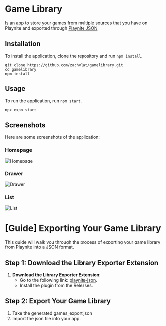 # Game Library

Is an app to store your games from multiple sources that you have on Playnite and exported through [Playnite JSON](https://github.com/zachvlat/playnite-json)



## Installation

To install the application, clone the repository and run `npm install`.

```
git clone https://github.com/zachvlat/gamelibrary.git
cd gamelibrary
npm install
```

## Usage

To run the application, run `npm start`.

```
npx expo start
```

## Screenshots

Here are some screenshots of the application:

### Homepage

![Homepage](screenshots/homepage.png)

### Drawer

![Drawer](screenshots/drawer.png)

### List

![List](screenshots/list.png)

# [Guide] Exporting Your Game Library

This guide will walk you through the process of exporting your game library from Playnite into a JSON format.

## Step 1: Download the Library Exporter Extension

1. **Download the Library Exporter Extension**: 
   - Go to the following link: [playnite-json](https://github.com/zachvlat/playnite-json).
   - Install the plugin from the Releases.

## Step 2: Export Your Game Library

1. Take the generated games_export.json
2. Import the json file into your app.
